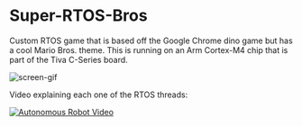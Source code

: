 # Super-RTOS-Bros
Custom RTOS game that is based off the Google Chrome dino game but has a cool Mario Bros. theme. This is running on an Arm Cortex-M4 chip that is part of the Tiva C-Series board.

![screen-gif](https://github.com/beckettech/Super-RTOS-Bros/blob/main/short.gif)

Video explaining each one of the RTOS threads:

[![Autonomous Robot Video](https://yt-embed.live/embed?v=cZn3h30I13I&t)](https://www.youtube.com/watch?v=cZn3h30I13I&t "Autonomous Robot Video")
